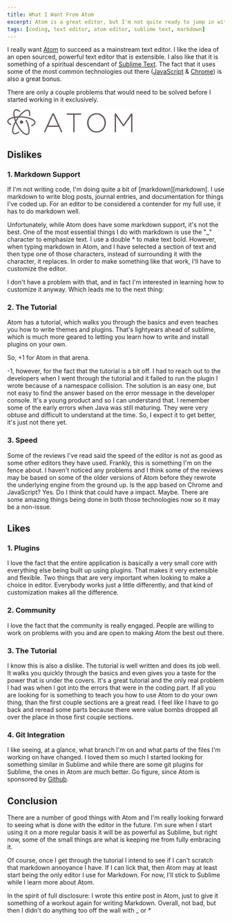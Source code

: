 ```yaml
---
title: What I Want From Atom
excerpt: Atom is a great editor, but I'm not quite ready to jump in with both feet just yet.
tags: [coding, text editor, atom editor, sublime text, markdown]
---
```


I really want [Atom][atom] to succeed as a mainstream text editor. I like the idea of an open sourced, powerful text editor that is extensible. I also like that it is something of a spiritual descendant of [Sublime Text][sublime]. The fact that it uses some of the most common technologies out there ([JavaScript][javascript] & [Chrome][chrome]) is also a great bonus.

There are only a couple problems that would need to be solved before I started working in it exclusively.

![Atom Image][atom_image]

## Dislikes

### 1. Markdown Support

If I'm not writing code, I'm doing quite a bit of [markdown][markdown]. I use markdown to write blog posts, journal entries, and documentation for things I've coded up. For an editor to be considered a contender for my full use, it has to do markdown well.

Unfortunately, while Atom does have some markdown support, it's not the best. One of the most essential things I do with markdown is use the "\_" character to emphasize text. I use a double \* to make text bold. However, when typing markdown in Atom, and I have selected a section of text and then type one of those characters, instead of surrounding it with the character, it replaces. In order to make something like that work, I'll have to customize the editor.

I don't have a problem with that, and in fact I'm interested in learning how to customize it anyway. Which leads me to the next thing:

### 2. The Tutorial

Atom has a tutorial, which walks you through the basics and even teaches you how to write themes and plugins. That's lightyears ahead of sublime, which is much more geared to letting you learn how to write and install plugins on your own.

So, +1 for Atom in that arena.

-1, however, for the fact that the tutorial is a bit off. I had to reach out to the developers when I went through the tutorial and it failed to run the plugin I wrote because of a namespace collision. The solution is an easy one, but not easy to find the answer based on the error message in the developer console. It's a young product and so I can understand that. I remember some of the early errors when Java was still maturing. They were very obtuse and difficult to understand at the time. So, I expect it to get better, it's just not there yet.

### 3. Speed

Some of the reviews I've read said the speed of the editor is not as good as some other editors they have used. Frankly, this is something I'm on the fence about. I haven't noticed any problems and I think some of the reviews may be based on some of the older versions of Atom before they rewrote the underlying engine from the ground up. Is the app based on Chrome and JavaScript? Yes. Do I think that could have a impact. Maybe. There are some amazing things being done in both those technologies now so it may be a non-issue.

## Likes

### 1. Plugins

I love the fact that the entire application is basically a very small core with everything else being built up using plugins. That makes it very extensible and flexible. Two things that are very important when looking to make a choice in editor. Everybody works just a little differently, and that kind of customization makes all the difference.

### 2. Community

I love the fact that the community is really engaged. People are willing to work on problems with you and are open to making Atom the best out there.

### 3. The Tutorial

I know this is also a dislike. The tutorial is well written and does its job well. It walks you quickly through the basics and even gives you a taste for the power that is under the covers. It's a great tutorial and the only real problem I had was when I got into the errors that were in the coding part. If all you are looking for is something to teach you how to use Atom to do your own thing, than the first couple sections are a great read. I feel like I have to go back and reread some parts because there were value bombs dropped all over the place in those first couple sections.

### 4. Git Integration

I like seeing, at a glance, what branch I'm on and what parts of the files I'm working on have changed. I loved them so much I started looking for something similar in Sublime and while there are some git plugins for Sublime, the ones in Atom are much better. Go figure, since Atom is sponsored by [Github][github].

## Conclusion

There are a number of good things with Atom and I'm really looking forward to seeing what is done with the editor in the future. I'm sure when I start using it on a more regular basis it will be as powerful as Sublime, but right now, some of the small things are what is keeping me from fully embracing it.

Of course, once I get through the tutorial I intend to see if I can't scratch that markdown annoyance I have. If I can lick that, then Atom may at least start being the only editor I use for Markdown. For now, I'll stick to Sublime while I learn more about Atom.

In the spirit of full disclosure: I wrote this entire post in Atom, just to give it something of a workout again for writing Markdown. Overall, not bad, but then I didn't do anything too off the wall with \_ or \*

[atom]: http://www.atom.io
[sublime]: http://www.sublimetext.com/
[atom_image]: /images/post_images/atom_logo.png
[github]: http://github.com
[javascript]: http://www.w3schools.com/js/
[chrome]: https://www.google.com/chrome/browser/desktop/
